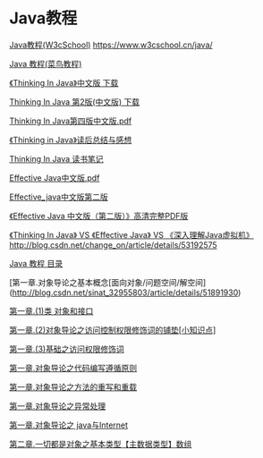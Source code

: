 Java教程
===

[Java教程(W3cSchool)](https://www.w3cschool.cn/java/)
https://www.w3cschool.cn/java/

[Java 教程(菜鸟教程)](http://www.runoob.com/java/java-tutorial.html)  

[《Thinking In Java》中文版 下载](http://download.csdn.net/download/ckb58/9868312)  

[Thinking In Java 第2版(中文版) 下载](http://download.csdn.net/download/vic_black/9297695)  

[Thinking In Java第四版中文版.pdf](http://download.csdn.net/download/tigerhunter83/4660418)  

[《Thinking in Java》读后总结与感想](http://blog.csdn.net/qq_28899635/article/details/54571356)  

[Thinking In Java 读书笔记](https://www.jianshu.com/p/89299fe00d4c)  

[Effective Java中文版.pdf](http://vdisk.weibo.com/s/u1O9xuyC0NRZ)  

[Effective_java中文版第二版](http://download.csdn.net/download/phhong/9994274)  

[《Effective Java 中文版（第二版）》高清完整PDF版](http://download.csdn.net/download/ysjian_pingcx/6844135)  

[《Thinking In Java》 VS 《Effective Java》 VS 《深入理解Java虚拟机》]()http://blog.csdn.net/change_on/article/details/53192575  

[Java 教程 目录](http://blog.csdn.net/sinat_32955803/article/category/6308654/2)  

[第一章.对象导论之基本概念[面向对象/问题空间/解空间] (http://blog.csdn.net/sinat_32955803/article/details/51891930)  

[第一章.(1)类 对象和接口](http://blog.csdn.net/sinat_32955803/article/details/51931603)  

[第一章.(2)对象导论之访问控制权限修饰词的铺垫[小知识点]](http://blog.csdn.net/sinat_32955803/article/details/51945511)  

[第一章.(3)基础之访问权限修饰词](http://blog.csdn.net/sinat_32955803/article/details/51946294)  

[第一章.对象导论之代码编写遵循原则](http://blog.csdn.net/sinat_32955803/article/details/51945074)  

[第一章.对象导论之方法的重写和重载](http://blog.csdn.net/sinat_32955803/article/details/52015418)  

[第一章.对象导论之异常处理](http://blog.csdn.net/sinat_32955803/article/details/52015555)  

[第一章.对象导论之 java与Internet](http://blog.csdn.net/sinat_32955803/article/details/52016324)  

[第二章.一切都是对象之基本类型【主数据类型】数组](http://blog.csdn.net/sinat_32955803/article/details/52068476)  




